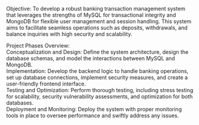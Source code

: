 Objective: To develop a robust banking transaction management system that leverages the strengths of MySQL for transactional integrity and MongoDB for flexible user management and session handling. This system aims to facilitate seamless operations such as deposits, withdrawals, and balance inquiries with high security and scalability. 

Project Phases Overview:  
Conceptualization and Design: Define the system architecture, design the database schemas, and model the interactions
between MySQL and MongoDB.    
Implementation: Develop the backend logic to handle banking operations, set up database connections,
implement security measures, and create a user-friendly frontend interface.  
Testing and Optimization: Perform thorough testing, including stress testing for scalability, security vulnerability
assessments, and optimization for both databases.  
Deployment and Monitoring: Deploy the system with proper monitoring tools in place to oversee performance and swiftly
address any issues.  

